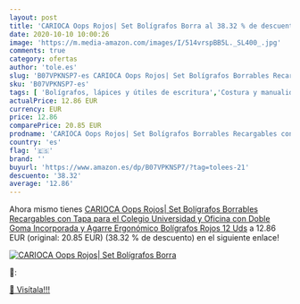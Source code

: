```yaml
---
layout: post
title: 'CARIOCA Oops Rojos| Set Bolígrafos Borra al 38.32 % de descuento'
date: 2020-10-10 10:00:26
image: 'https://m.media-amazon.com/images/I/514vrspBB5L._SL400_.jpg'
comments: true
category: ofertas
author: 'tole.es'
slug: 'B07VPKNSP7-es CARIOCA Oops Rojos| Set Bolígrafos Borrables Recargables...'
sku: 'B07VPKNSP7-es'
tags: [ 'Bolígrafos, lápices y útiles de escritura','Costura y manualidades','Dibujo','Hogar y cocina','Lápices','Marcadores','Materiales de dibujo','Oficina y papelería','Portaminas','Rotuladores y subrayadores','Subrayadores','bolígrafos', ]
actualPrice: 12.86 EUR
currency: EUR
price: 12.86
comparePrice: 20.85 EUR
prodname: 'CARIOCA Oops Rojos| Set Bolígrafos Borrables Recargables con Tapa para el Colegio  Universidad y Oficina con Doble Goma Incorporada y Agarre Ergonómico  Bolígrafos Rojos 12 Uds'
country: 'es'
flag: '🇪🇸'
brand: ''
buyurl: 'https://www.amazon.es/dp/B07VPKNSP7/?tag=tolees-21'
descuento: '38.32'
average: '12.86'
---
```


Ahora mismo tienes [CARIOCA Oops Rojos| Set Bolígrafos Borrables Recargables con Tapa para el Colegio  Universidad y Oficina con Doble Goma Incorporada y Agarre Ergonómico  Bolígrafos Rojos 12 Uds](https://www.amazon.es/dp/B07VPKNSP7/?tag=tolees-21) a 12.86 EUR (original: 20.85 EUR) (38.32 %  de descuento) en el siguiente enlace!

[![CARIOCA Oops Rojos| Set Bolígrafos Borra](https://m.media-amazon.com/images/I/514vrspBB5L._SL400_.jpg)](https://www.amazon.es/dp/B07VPKNSP7/?tag=tolees-21)

🔎:


[🛒 Visítala!!!](https://www.amazon.es/dp/B07VPKNSP7/?tag=tolees-21)
